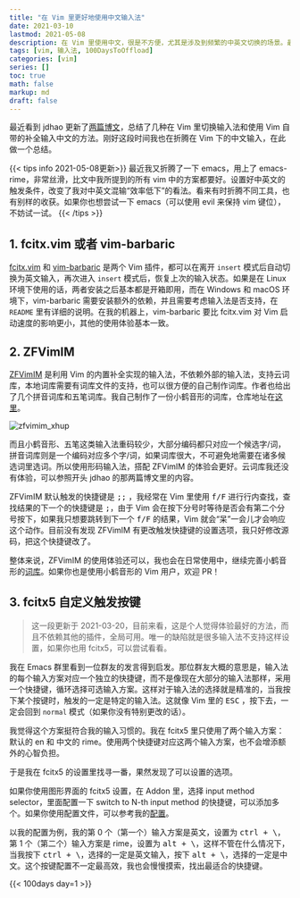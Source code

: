 ```yaml
---
title: "在 Vim 里更好地使用中文输入法"
date: 2021-03-10
lastmod: 2021-05-08
description: 在 Vim 里使用中文，很是不方便，尤其是涉及到频繁的中英文切换的场景。最近尝试了一些解决的方案，在这里总结一下，谈一下我自己的使用体验。我主要使用小鹤双拼，所以文章主要以小鹤双拼的输入舒适度为主，但其他大部分的中文输入方法应该同样适用。
tags: [vim, 输入法, 100DaysToOffload]
categories: [vim]
series: []
toc: true
math: false
markup: md
draft: false
---
```


最近看到 jdhao 更新了[两篇](https://jdhao.github.io/2021/02/25/nvim_ime_mode_auto_switch/)[博文](https://jdhao.github.io/2021/02/26/IME_inside_vim/)，总结了几种在 Vim 里切换输入法和使用 Vim 自带的补全输入中文的方法。刚好这段时间我也在折腾在 Vim 下的中文输入，在此做一个总结。

<!--more-->

{{< tips info 2021-05-08更新>}}
最近我又折腾了一下 emacs，用上了 emacs-rime，非常丝滑，比文中我所提到的所有 vim 中的方案都要好。设置好中英文的触发条件，改变了我对中英文混输“效率低下”的看法。看来有时折腾不同工具，也有别样的收获。如果你也想尝试一下 emacs（可以使用 evil 来保持 vim 键位），不妨试一试。
{{< /tips >}}

## 1. fcitx.vim 或者 vim-barbaric

[fcitx.vim]() 和 [vim-barbaric]() 是两个 Vim 插件，都可以在离开 `insert` 模式后自动切换为英文输入，再次进入 `insert` 模式后，恢复上次的输入状态。如果是在 Linux 环境下使用的话，两者安装之后基本都是开箱即用，而在 Windows 和 macOS 环境下，vim-barbaric 需要安装额外的依赖，并且需要考虑输入法是否支持，在 `README` 里有详细的说明。在我的机器上，vim-barbaric 要比 fcitx.vim 对 Vim 启动速度的影响更小，其他的使用体验基本一致。

## 2. ZFVimIM

[ZFVimIM](https://github.com/ZSaberLv0/ZFVimIM) 是利用 Vim 的内置补全实现的输入法，不依赖外部的输入法，支持云词库，本地词库需要有词库文件的支持，也可以很方便的自己制作词库。作者也给出了几个拼音词库和五笔词库。我自己制作了一份小鹤音形的词库，仓库地址在[这里](https://github.com/qdzhang/ZFVimIM_xiaohe)。

![zfvimim_xhup](https://res.cloudinary.com/dny1wymwm/image/upload/v1616246153/zfvimim_xhup_rmlkoj.gif)

而且小鹤音形、五笔这类输入法重码较少，大部分编码都只对应一个候选字/词，拼音词库则是一个编码对应多个字/词，如果词库很大，不可避免地需要在诸多候选词里选词。所以使用形码输入法，搭配 ZFVimIM 的体验会更好。云词库我还没有体验，可以参照开头 jdhao 的那两篇博文里的内容。

ZFVimIM 默认触发的快捷键是 <kbd>;;</kbd> ，我经常在 Vim 里使用 <kbd>f/F</kbd> 进行行内查找，查找结果的下一个的快捷键是 <kbd>;</kbd>，由于 Vim 会在按下分号时等待是否会有第二个分号按下，如果我只想要跳转到下一个 <kbd>f/F</kbd> 的结果，Vim 就会“呆”一会儿才会响应这个动作。目前没有发现 ZFVimIM 有更改触发快捷键的设置选项，我只好修改源码，把这个快捷键改了。

整体来说，ZFVimIM 的使用体验还可以，我也会在日常使用中，继续完善小鹤音形的[词库](https://github.com/qdzhang/ZFVimIM_xiaohe)。如果你也是使用小鹤音形的 Vim 用户，欢迎 PR！

## 3. fcitx5 自定义触发按键

> 这一段更新于 2021-03-20，目前来看，这是个人觉得体验最好的方法，而且不依赖其他的插件，全局可用。唯一的缺陷就是很多输入法不支持这样设置，如果你也用 fcitx5，可以尝试看看。

我在 Emacs 群里看到一位群友的发言得到启发。那位群友大概的意思是，输入法的每个输入方案对应一个独立的快捷键，而不是像现在大部分的输入法那样，采用一个快捷键，循环选择可选输入方案。这样对于输入法的选择就是精准的，当我按下某个按键时，触发的一定是特定的输入法。这就像 Vim 里的 <kbd>ESC</kbd> ，按下去，一定会回到 `normal` 模式（如果你没有特别更改的话）。

我觉得这个方案挺符合我的输入习惯的。我在 fcitx5 里只使用了两个输入方案：默认的 en 和 中文的 rime。使用两个快捷键对应这两个输入方案，也不会增添额外的心智负担。

于是我在 fcitx5 的设置里找寻一番，果然发现了可以设置的选项。

如果你使用图形界面的 fcitx5 设置，在 Addon 里，选择 input method selector，里面配置一下 switch to N-th input method 的快捷键，可以添加多个。如果你使用配置文件，可以参考我的[配置](https://github.com/qdzhang/.dotfiles/blob/e4ffcd251c3e030aa5e832fa8c4845143d0450fd/.config/fcitx5/conf/imselector.conf#L9)。

以我的配置为例，我的第 0 个（第一个）输入方案是英文，设置为 <kbd>ctrl + \\</kbd>，第 1 个（第二个）输入方案是 rime，设置为 <kbd>alt + \\</kbd>，这样不管在什么情况下，当我按下 <kbd>ctrl + \\</kbd>，选择的一定是英文输入，按下 <kbd>alt + \\</kbd>，选择的一定是中文。这个按键配置不一定最高效，我也会慢慢摸索，找出最适合的快捷键。

{{< 100days day=1 >}}
